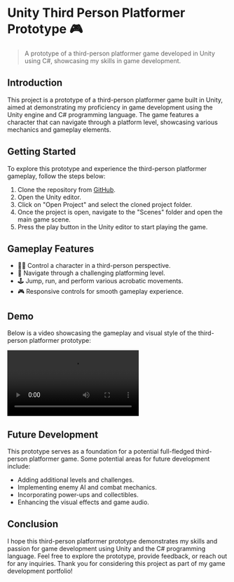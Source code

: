 # Unity Third Person Platformer Prototype 🎮

> A prototype of a third-person platformer game developed in Unity using C#, showcasing my skills in game development.

## Introduction
This project is a prototype of a third-person platformer game built in Unity, aimed at demonstrating my proficiency in game development using the Unity engine and C# programming language. The game features a character that can navigate through a platform level, showcasing various mechanics and gameplay elements.

## Getting Started
To explore this prototype and experience the third-person platformer gameplay, follow the steps below:

1. Clone the repository from [GitHub](https://github.com/s-mohamed-dev/portfolio-unity-proto).
2. Open the Unity editor.
3. Click on "Open Project" and select the cloned project folder.
4. Once the project is open, navigate to the "Scenes" folder and open the main game scene.
5. Press the play button in the Unity editor to start playing the game.

## Gameplay Features
- 🏃‍♂️ Control a character in a third-person perspective.
- 🌟 Navigate through a challenging platforming level.
- 🕹️ Jump, run, and perform various acrobatic movements.
- 🎮 Responsive controls for smooth gameplay experience.

## Demo
Below is a video showcasing the gameplay and visual style of the third-person platformer prototype:

![Watch Demo Video](https://raw.githubusercontent.com/s-mohamed-dev/portfolio-unity-proto/main/Demo/demo.mp4)

## Future Development
This prototype serves as a foundation for a potential full-fledged third-person platformer game. Some potential areas for future development include:

- Adding additional levels and challenges.
- Implementing enemy AI and combat mechanics.
- Incorporating power-ups and collectibles.
- Enhancing the visual effects and game audio.

## Conclusion
I hope this third-person platformer prototype demonstrates my skills and passion for game development using Unity and the C# programming language. Feel free to explore the prototype, provide feedback, or reach out for any inquiries. Thank you for considering this project as part of my game development portfolio!